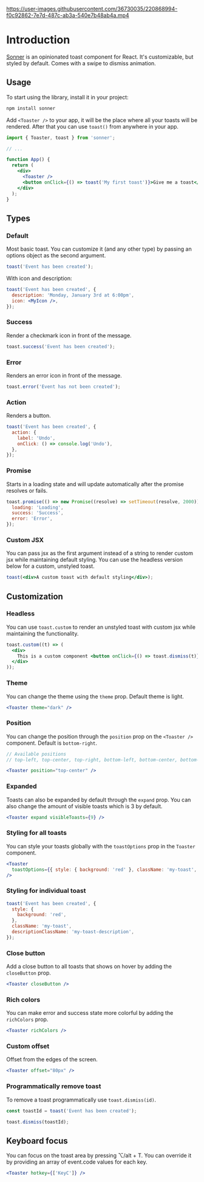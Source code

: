 https://user-images.githubusercontent.com/36730035/220868994-f0c92862-7e7d-487c-ab3a-540e7b48ab4a.mp4

# Introduction

[Sonner](https://sonner.emilkowal.ski/) is an opinionated toast component for React. It's customizable, but styled by default. Comes with a swipe to dismiss animation.

## Usage

To start using the library, install it in your project:

```bash
npm install sonner
```

Add `<Toaster />` to your app, it will be the place where all your toasts will be rendered.
After that you can use `toast()` from anywhere in your app.

```jsx
import { Toaster, toast } from 'sonner';

// ...

function App() {
  return (
    <div>
      <Toaster />
      <button onClick={() => toast('My first toast')}>Give me a toast</button>
    </div>
  );
}
```

## Types

### Default

Most basic toast. You can customize it (and any other type) by passing an options object as the second argument.

```jsx
toast('Event has been created');
```

With icon and description:

```jsx
toast('Event has been created', {
  description: 'Monday, January 3rd at 6:00pm',
  icon: <MyIcon />,
});
```

### Success

Render a checkmark icon in front of the message.

```jsx
toast.success('Event has been created');
```

### Error

Renders an error icon in front of the message.

```jsx
toast.error('Event has not been created');
```

### Action

Renders a button.

```jsx
toast('Event has been created', {
  action: {
    label: 'Undo',
    onClick: () => console.log('Undo'),
  },
});
```

### Promise

Starts in a loading state and will update automatically after the promise resolves or fails.

```jsx
toast.promise(() => new Promise((resolve) => setTimeout(resolve, 2000)), {
  loading: 'Loading',
  success: 'Success',
  error: 'Error',
});
```

### Custom JSX

You can pass jsx as the first argument instead of a string to render custom jsx while maintaining default styling. You can use the headless version below for a custom, unstyled toast.

```jsx
toast(<div>A custom toast with default styling</div>);
```

## Customization

### Headless

You can use `toast.custom` to render an unstyled toast with custom jsx while maintaining the functionality.

```jsx
toast.custom((t) => (
  <div>
    This is a custom component <button onClick={() => toast.dismiss(t)}>close</button>
  </div>
));
```

### Theme

You can change the theme using the `theme` prop. Default theme is light.

```jsx
<Toaster theme="dark" />
```

### Position

You can change the position through the `position` prop on the `<Toaster />` component. Default is `bottom-right`.

```jsx
// Available positions
// top-left, top-center, top-right, bottom-left, bottom-center, bottom-right

<Toaster position="top-center" />
```

### Expanded

Toasts can also be expanded by default through the `expand` prop. You can also change the amount of visible toasts which is 3 by default.

```jsx
<Toaster expand visibleToasts={9} />
```

### Styling for all toasts

You can style your toasts globally with the `toastOptions` prop in the `Toaster` component.

```jsx
<Toaster
  toastOptions={{ style: { background: 'red' }, className: 'my-toast', descriptionClassName: 'my-toast-description' }}
/>
```

### Styling for individual toast

```jsx
toast('Event has been created', {
  style: {
    background: 'red',
  },
  className: 'my-toast',
  descriptionClassName: 'my-toast-description',
});
```

### Close button

Add a close button to all toasts that shows on hover by adding the `closeButton` prop.

```jsx
<Toaster closeButton />
```

### Rich colors

You can make error and success state more colorful by adding the `richColors` prop.

```jsx
<Toaster richColors />
```

### Custom offset

Offset from the edges of the screen.

```jsx
<Toaster offset="80px" />
```

### Programmatically remove toast

To remove a toast programmatically use `toast.dismiss(id)`.

```jsx
const toastId = toast('Event has been created');

toast.dismiss(toastId);
```

## Keyboard focus

You can focus on the toast area by pressing ⌥/alt + T. You can override it by providing an array of event.code values for each key.

```jsx
<Toaster hotkey={['KeyC']} />
```
